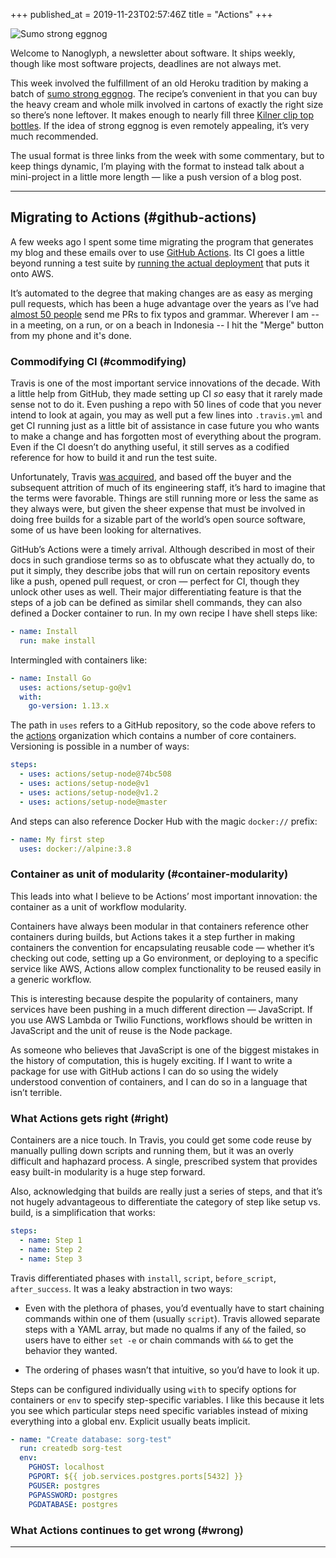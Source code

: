 +++
published_at = 2019-11-23T02:57:46Z
title = "Actions"
+++

![Sumo strong eggnog](/assets/images/nanoglyphs/005-actions/eggnog@2x.jpg)

Welcome to Nanoglyph, a newsletter about software. It ships weekly, though like most software projects, deadlines are not always met.

This week involved the fulfillment of an old Heroku tradition by making a batch of [sumo strong eggnog](https://github.com/seaofclouds/sumostrong/blob/master/views/eggnog.md). The recipe’s convenient in that you can buy the heavy cream and whole milk involved in cartons of exactly the right size so there’s none leftover. It makes enough to nearly fill three [Kilner clip top bottles](https://www.amazon.com/Kilner-Square-Clip-Bottle-34-Fl/dp/B005N984I8/). If the idea of strong eggnog is even remotely appealing, it’s very much recommended.

The usual format is three links from the week with some commentary, but to keep things dynamic, I’m playing with the format to instead talk about a mini-project in a little more length — like a push version of a blog post.

---

## Migrating to Actions (#github-actions)

A few weeks ago I spent some time migrating the program that generates my blog and these emails over to use [GitHub Actions](https://github.com/features/actions). Its CI goes a little beyond running a test suite by [running the actual deployment](/aws-intrinsic-static) that puts it onto AWS.

It’s automated to the degree that making changes are as easy as merging pull requests, which has been a huge advantage over the years as I’ve had [almost 50 people](https://github.com/brandur/sorg/graphs/contributors) send me PRs to fix typos and grammar. Wherever I am -- in a meeting, on a run, or on a beach in Indonesia -- I hit the "Merge" button from my phone and it's done.

### Commodifying CI (#commodifying)

Travis is one of the most important service innovations of the decade. With a little help from GitHub, they made setting up CI _so_ easy that it rarely made sense not to do it. Even pushing a repo with 50 lines of code that you never intend to look at again, you may as well put a few lines into `.travis.yml` and get CI running just as a little bit of assistance in case future you who wants to make a change and has forgotten most of everything about the program. Even if the CI doesn’t do anything useful, it still serves as a codified reference for how to build it and run the test suite.

Unfortunately, Travis [was acquired](https://news.ycombinator.com/item?id=18978251), and based off the buyer and the subsequent attrition of much of its engineering staff, it’s hard to imagine that the terms were favorable. Things are still running more or less the same as they always were, but given the sheer expense that must be involved in doing free builds for a sizable part of the world’s open source software, some of us have been looking for alternatives.

GitHub’s Actions were a timely arrival. Although described in most of their docs in such grandiose terms so as to obfuscate what they actually do, to put it simply, they describe jobs that will run on certain repository events like a push, opened pull request, or cron — perfect for CI, though they unlock other uses as well. Their major differentiating feature is that the steps of a job can be defined as similar shell commands, they can also defined a Docker container to run. In my own recipe I have shell steps like:

``` yml
- name: Install
  run: make install
```

Intermingled with containers like:

``` yml
- name: Install Go
  uses: actions/setup-go@v1
  with:
    go-version: 1.13.x
```

The path in `uses` refers to a GitHub repository, so the code above refers to the [actions](https://github.com/actions) organization which contains a number of core containers. Versioning is possible in a number of ways:

``` yml
steps:    
  - uses: actions/setup-node@74bc508
  - uses: actions/setup-node@v1
  - uses: actions/setup-node@v1.2
  - uses: actions/setup-node@master
```

And steps can also reference Docker Hub with the magic `docker://` prefix:

``` yml
- name: My first step
  uses: docker://alpine:3.8
```

### Container as unit of modularity (#container-modularity)

This leads into what I believe to be Actions’ most important innovation: the container as a unit of workflow modularity.

Containers have always been modular in that containers reference other containers during builds, but Actions takes it a step further in making containers the convention for encapsulating reusable code — whether it’s checking out code, setting up a Go environment, or deploying to a specific service like AWS, Actions allow complex functionality to be reused easily in a generic workflow.

This is interesting because despite the popularity of containers, many services have been pushing in a much different direction — JavaScript. If you use AWS Lambda or Twilio Functions, workflows should be written in JavaScript and the unit of reuse is the Node package.

As someone who believes that JavaScript is one of the biggest mistakes in the history of computation, this is hugely exciting. If I want to write a package for use with GitHub actions I can do so using the widely understood convention of containers, and I can do so in a language that isn’t terrible.

### What Actions gets right (#right)

Containers are a nice touch. In Travis, you could get some code reuse by manually pulling down scripts and running them, but it was an overly difficult and haphazard process. A single, prescribed system that provides easy built-in modularity is a huge step forward.

Also, acknowledging that builds are really just a series of steps, and that it’s not hugely advantageous to differentiate the category of step like setup vs. build, is a simplification that works:

``` yml
steps:
  - name: Step 1
  - name: Step 2
  - name: Step 3
```

Travis differentiated phases with `install`, `script`, `before_script`, `after_success`. It was a leaky abstraction in two ways:

* Even with the plethora of phases, you’d eventually have to start chaining commands within one of them (usually `script`). Travis allowed separate steps with a YAML array, but made no qualms if any of the failed, so users have to either `set -e` or chain commands with `&&` to get the behavior they wanted.

* The ordering of phases wasn’t that intuitive, so you’d have to look it up.

Steps can be configured individually using `with` to specify options for containers or `env` to specify step-specific variables. I like this because it lets you see which particular steps need specific variables instead of mixing everything into a global env. Explicit usually beats implicit.

``` yml
- name: "Create database: sorg-test"
  run: createdb sorg-test
  env:
    PGHOST: localhost
    PGPORT: ${{ job.services.postgres.ports[5432] }}
    PGUSER: postgres
    PGPASSWORD: postgres
    PGDATABASE: postgres
```

### What Actions continues to get wrong (#wrong)

---

